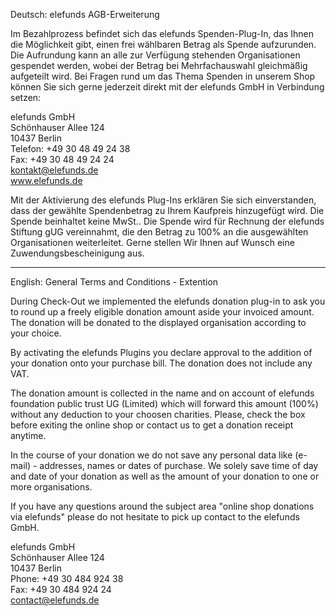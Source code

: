 Deutsch: elefunds AGB-Erweiterung

Im Bezahlprozess befindet sich das elefunds Spenden-Plug-In, das Ihnen die Möglichkeit gibt, einen frei wählbaren Betrag als Spende aufzurunden. Die Aufrundung kann an alle  zur Verfügung stehenden Organisationen gespendet werden, wobei der Betrag bei Mehrfachauswahl gleichmäßig aufgeteilt wird. Bei Fragen rund um das Thema Spenden in unserem Shop können Sie sich gerne jederzeit direkt mit der elefunds GmbH in Verbindung setzen:

elefunds GmbH  
Schönhauser Allee 124  
10437 Berlin  
Telefon: +49 30 48 49 24 38  
Fax: +49 30 48 49 24 24  
kontakt@elefunds.de  
www.elefunds.de

Mit der Aktivierung des elefunds Plug-Ins erklären Sie sich einverstanden, dass der gewählte Spendenbetrag zu Ihrem Kaufpreis hinzugefügt wird. Die Spende beinhaltet keine MwSt.. Die Spende wird für Rechnung der elefunds Stiftung gUG vereinnahmt, die den Betrag zu 100% an die ausgewählten Organisationen weiterleitet. Gerne stellen Wir Ihnen auf Wunsch eine Zuwendungsbescheinigung aus.


---


English: General Terms and Conditions - Extention

During Check-Out we implemented the elefunds donation plug-in to ask you to round up a freely eligible donation amount aside your invoiced amount. The donation will be donated to the displayed organisation according to your choice.

By activating the elefunds Plugins you declare approval to the addition of your donation onto your purchase bill. The donation does not include any VAT.

The donation amount is collected in the name and on account of elefunds foundation public trust UG (Limited) which will forward this amount (100%) without any deduction to your choosen charities. Please, check the box before exiting the online shop or contact us to get a donation receipt anytime.

In the course of your donation we do not save any personal data like (e-mail) - addresses, names or dates of purchase. We solely save time of day and date of your donation as well as the amount of your donation to one or more organisations.

If you have any questions around the subject area "online shop donations via elefunds" please do not hesitate to pick up contact to the elefunds GmbH.

elefunds GmbH  
Schönhauser Allee 124  
10437 Berlin  
Phone: +49 30 484 924 38  
Fax: +49 30 484 924 24  
contact@elefunds.de
